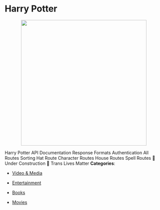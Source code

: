 # Harry Potter

<p align="center">
    <img width="400" src="https://raw.githubusercontent.com/awesome-apis/awesome-apis/apis/harry-potter/logo_256x256.png" />
</p>


Harry Potter API Documentation Response Formats Authentication All Routes Sorting Hat Route Character Routes House Routes Spell Routes 🚧 Under Construction 🚧 Trans Lives Matter
**Categories**:

- [Video & Media](https://github/awesome-apis/awesome-apis#video-and-media)

- [Entertainment](https://github/awesome-apis/awesome-apis#entertainment)

- [Books](https://github/awesome-apis/awesome-apis#books)

- [Movies](https://github/awesome-apis/awesome-apis#movies)



